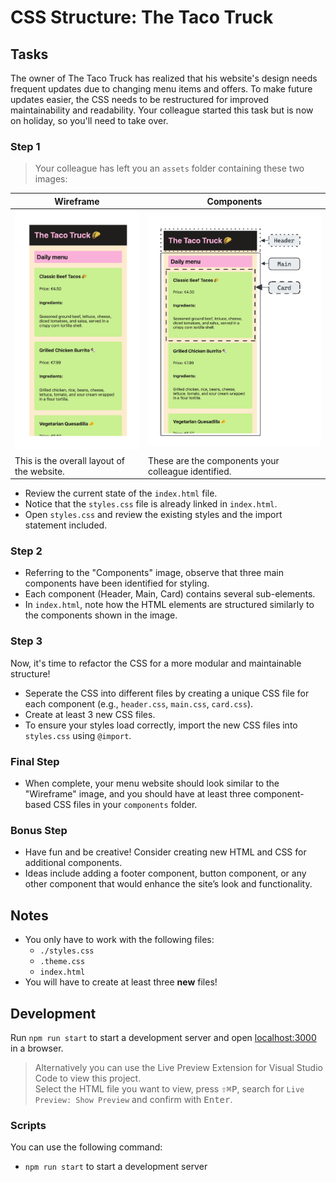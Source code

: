 # CSS Structure: The Taco Truck

## Tasks

The owner of The Taco Truck has realized that his website's design needs frequent updates due to changing menu items and offers. To make future updates easier, the CSS needs to be restructured for improved maintainability and readability. Your colleague started this task but is now on holiday, so you'll need to take over.

### Step 1

> Your colleague has left you an `assets` folder containing these two images:

| Wireframe                                  | Components                                          |
| ------------------------------------------ | --------------------------------------------------- |
| ![Wireframe](./assets/wireframe-image.png) | ![Components](./assets/components-image.png)        |
| This is the overall layout of the website. | These are the components your colleague identified. |

- Review the current state of the `index.html` file.
- Notice that the `styles.css` file is already linked in `index.html`.
- Open `styles.css` and review the existing styles and the import statement included.

### Step 2

- Referring to the "Components" image, observe that three main components have been identified for styling.
- Each component (Header, Main, Card) contains several sub-elements.
- In `index.html`, note how the HTML elements are structured similarly to the components shown in the image.

### Step 3

Now, it's time to refactor the CSS for a more modular and maintainable structure!

- Seperate the CSS into different files by creating a unique CSS file for each component (e.g., `header.css`, `main.css`, `card.css`).
- Create at least 3 new CSS files.
- To ensure your styles load correctly, import the new CSS files into `styles.css` using `@import`.

### Final Step

- When complete, your menu website should look similar to the "Wireframe" image, and you should have at least three component-based CSS files in your `components` folder.

### Bonus Step

- Have fun and be creative! Consider creating new HTML and CSS for additional components.
- Ideas include adding a footer component, button component, or any other component that would enhance the site’s look and functionality.

## Notes

- You only have to work with the following files:
  - `./styles.css`
  - `.theme.css`
  - `index.html`
- You will have to create at least three **new** files!

## Development

Run `npm run start` to start a development server and open [localhost:3000](http://localhost:3000) in a browser.

> Alternatively you can use the Live Preview Extension for Visual Studio Code to view this project.  
> Select the HTML file you want to view, press <kbd>⇧</kbd><kbd>⌘</kbd><kbd>P</kbd>, search for `Live Preview: Show Preview` and confirm with <kbd>Enter</kbd>.

### Scripts

You can use the following command:

- `npm run start` to start a development server
